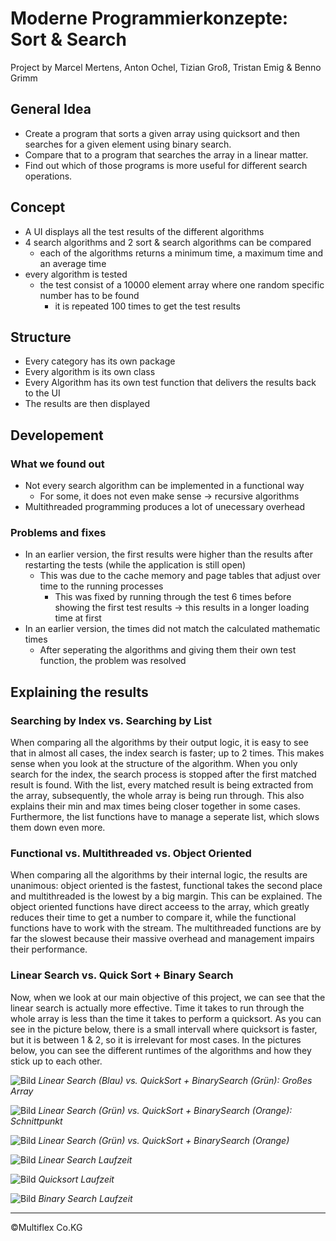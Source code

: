 # Moderne Programmierkonzepte: Sort & Search
Project by Marcel Mertens, Anton Ochel, Tizian Groß, Tristan Emig & Benno Grimm

## General Idea
* Create a program that sorts a given array using quicksort and then searches for a given element using binary search. 
* Compare that to a program that searches the array in a linear matter.
* Find out which of those programs is more useful for different search operations.

## Concept
* A UI displays all the test results of the different algorithms
* 4 search algorithms and 2 sort & search algorithms can be compared
  * each of the algorithms returns a minimum time, a maximum time and an average time
* every algorithm is tested
  * the test consist of a 10000 element array where one random specific number has to be found
    * it is repeated 100 times to get the test results
    
## Structure
* Every category has its own package
* Every algorithm is its own class
* Every Algorithm has its own test function that delivers the results back to the UI
* The results are then displayed

## Developement

### What we found out
* Not every search algorithm can be implemented in a functional way
  * For some, it does not even make sense -> recursive algorithms
* Multithreaded programming produces a lot of unecessary overhead

### Problems and fixes
* In an earlier version, the first results were higher than the results after restarting the tests (while the application is still open)
  * This was due to the cache memory and page tables that adjust over time to the running processes
    * This was fixed by running through the test 6 times before showing the first test results -> this results in a longer loading time at first
* In an earlier version, the times did not match the calculated mathematic times
  * After seperating the algorithms and giving them their own test function, the problem was resolved
  
## Explaining the results

### Searching by Index vs. Searching by List
When comparing all the algorithms by their output logic, it is easy to see that in almost all cases, the index search is faster; up to 2 times.
This makes sense when you look at the structure of the algorithm. When you only search for the index, the search process is stopped after the first matched result is found. With the list, every matched result is being extracted from the array, subsequently, the whole array is being run through. This also explains their min and max times being closer together in some cases. Furthermore, the list functions have to manage a seperate list, which slows them down even more.

### Functional vs. Multithreaded vs. Object Oriented
When comparing all the algorithms by their internal logic, the results are unanimous: object oriented is the fastest, functional takes the second place and multithreaded is the lowest by a big margin.
This can be explained. The object oriented functions have direct acceess to the array, which greatly reduces their time to get a number to compare it, while the functional functions have to work with the stream. The multithreaded functions are by far the slowest because their massive overhead and management impairs their performance.

### Linear Search vs. Quick Sort + Binary Search
Now, when we look at our main objective of this project, we can see that the linear search is actually more effective. Time it takes to run through the whole array is less than the time it takes to perform a quicksort. As you can see in the picture below, there is a small intervall where quicksort is faster, but it is between 1 & 2, so it is irrelevant for most cases. In the pictures below, you can see the different runtimes of the algorithms and how they stick up to each other.

![Bild](/bilder/geogebra-export%20(1).png "Linear Search vs. QuickSort + BinarySearch") *Linear Search (Blau) vs. QuickSort + BinarySearch (Grün): Großes Array*

![Bild](/bilder/LinearQuicksortBinary.png "Linear Search vs. QuickSort + BinarySearch") *Linear Search (Grün) vs. QuickSort + BinarySearch (Orange): Schnittpunkt*

![Bild](/bilder/LinearQuicksortBinary2.png "Linear Search vs. QuickSort + BinarySearch") *Linear Search (Grün) vs. QuickSort + BinarySearch (Orange)*

![Bild](/bilder/LinearSearch.png "Linear Search Laufzeit") *Linear Search Laufzeit*

![Bild](/bilder/Quicksort.png "Quicksort Laufzeit") *Quicksort Laufzeit*

![Bild](/bilder/BinarySearch.png "Binary Search Laufzeit") *Binary Search Laufzeit*

----
©Multiflex Co.KG
